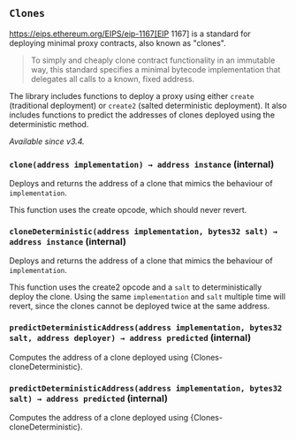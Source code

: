 ## `Clones`



https://eips.ethereum.org/EIPS/eip-1167[EIP 1167] is a standard for
deploying minimal proxy contracts, also known as "clones".

> To simply and cheaply clone contract functionality in an immutable way, this standard specifies
> a minimal bytecode implementation that delegates all calls to a known, fixed address.

The library includes functions to deploy a proxy using either `create` (traditional deployment) or `create2`
(salted deterministic deployment). It also includes functions to predict the addresses of clones deployed using the
deterministic method.

_Available since v3.4._


### `clone(address implementation) → address instance` (internal)



Deploys and returns the address of a clone that mimics the behaviour of `implementation`.

This function uses the create opcode, which should never revert.

### `cloneDeterministic(address implementation, bytes32 salt) → address instance` (internal)



Deploys and returns the address of a clone that mimics the behaviour of `implementation`.

This function uses the create2 opcode and a `salt` to deterministically deploy
the clone. Using the same `implementation` and `salt` multiple time will revert, since
the clones cannot be deployed twice at the same address.

### `predictDeterministicAddress(address implementation, bytes32 salt, address deployer) → address predicted` (internal)



Computes the address of a clone deployed using {Clones-cloneDeterministic}.

### `predictDeterministicAddress(address implementation, bytes32 salt) → address predicted` (internal)



Computes the address of a clone deployed using {Clones-cloneDeterministic}.


